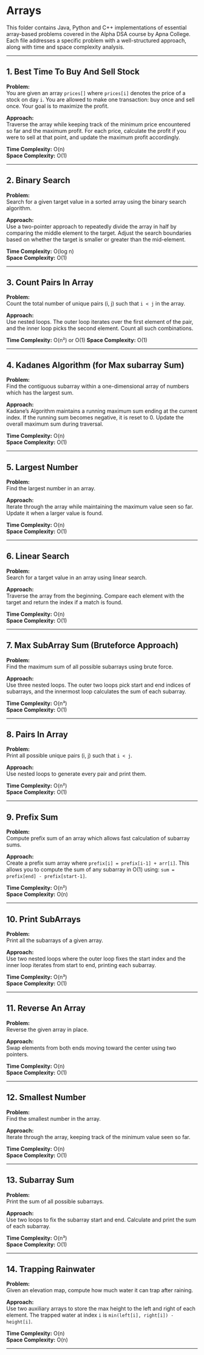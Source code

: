 # Arrays

This folder contains Java, Python and C++ implementations of essential array-based problems covered in the Alpha DSA course by Apna College. Each file addresses a specific problem with a well-structured approach, along with time and space complexity analysis.

---

## 1. **Best Time To Buy And Sell Stock**
**Problem:**  
You are given an array `prices[]` where `prices[i]` denotes the price of a stock on day `i`. You are allowed to make one transaction: buy once and sell once. Your goal is to maximize the profit.

**Approach:**  
Traverse the array while keeping track of the minimum price encountered so far and the maximum profit. For each price, calculate the profit if you were to sell at that point, and update the maximum profit accordingly.

**Time Complexity:** O(n)  
**Space Complexity:** O(1)

---

## 2. **Binary Search**
**Problem:**  
Search for a given target value in a sorted array using the binary search algorithm.

**Approach:**  
Use a two-pointer approach to repeatedly divide the array in half by comparing the middle element to the target. Adjust the search boundaries based on whether the target is smaller or greater than the mid-element.

**Time Complexity:** O(log n)  
**Space Complexity:** O(1)

---

## 3. **Count Pairs In Array**
**Problem:**  
Count the total number of unique pairs (i, j) such that `i < j` in the array.

**Approach:**  
Use nested loops. The outer loop iterates over the first element of the pair, and the inner loop picks the second element. Count all such combinations.

**Time Complexity:** O(n²) or O(1)
**Space Complexity:** O(1)

---

## 4. **Kadanes Algorithm (for Max subarray Sum)**
**Problem:**  
Find the contiguous subarray within a one-dimensional array of numbers which has the largest sum.

**Approach:**  
Kadane’s Algorithm maintains a running maximum sum ending at the current index. If the running sum becomes negative, it is reset to 0. Update the overall maximum sum during traversal.

**Time Complexity:** O(n)  
**Space Complexity:** O(1)

---

## 5. **Largest Number**
**Problem:**  
Find the largest number in an array.

**Approach:**  
Iterate through the array while maintaining the maximum value seen so far. Update it when a larger value is found.

**Time Complexity:** O(n)  
**Space Complexity:** O(1)

---

## 6. **Linear Search**
**Problem:**  
Search for a target value in an array using linear search.

**Approach:**  
Traverse the array from the beginning. Compare each element with the target and return the index if a match is found.

**Time Complexity:** O(n)  
**Space Complexity:** O(1)

---

## 7. **Max SubArray Sum (Bruteforce Approach)**
**Problem:**  
Find the maximum sum of all possible subarrays using brute force.

**Approach:**  
Use three nested loops. The outer two loops pick start and end indices of subarrays, and the innermost loop calculates the sum of each subarray.

**Time Complexity:** O(n³)  
**Space Complexity:** O(1)

---

## 8. **Pairs In Array**
**Problem:**  
Print all possible unique pairs (i, j) such that `i < j`.

**Approach:**  
Use nested loops to generate every pair and print them.

**Time Complexity:** O(n²)  
**Space Complexity:** O(1)

---

## 9. **Prefix Sum**
**Problem:**  
Compute prefix sum of an array which allows fast calculation of subarray sums.

**Approach:**  
Create a prefix sum array where `prefix[i] = prefix[i-1] + arr[i]`. This allows you to compute the sum of any subarray in O(1) using: `sum = prefix[end] - prefix[start-1]`.

**Time Complexity:** O(n²)  
**Space Complexity:** O(n)

---

## 10. **Print SubArrays**
**Problem:**  
Print all the subarrays of a given array.

**Approach:**  
Use two nested loops where the outer loop fixes the start index and the inner loop iterates from start to end, printing each subarray.

**Time Complexity:** O(n³)  
**Space Complexity:** O(1)

---

## 11. **Reverse An Array**
**Problem:**  
Reverse the given array in place.

**Approach:**  
Swap elements from both ends moving toward the center using two pointers.

**Time Complexity:** O(n)  
**Space Complexity:** O(1)

---

## 12. **Smallest Number**
**Problem:**  
Find the smallest number in the array.

**Approach:**  
Iterate through the array, keeping track of the minimum value seen so far.

**Time Complexity:** O(n)  
**Space Complexity:** O(1)

---

## 13. **Subarray Sum**
**Problem:**  
Print the sum of all possible subarrays.

**Approach:**  
Use two loops to fix the subarray start and end. Calculate and print the sum of each subarray.

**Time Complexity:** O(n³)  
**Space Complexity:** O(1)

---

## 14. **Trapping Rainwater**
**Problem:**  
Given an elevation map, compute how much water it can trap after raining.

**Approach:**  
Use two auxiliary arrays to store the max height to the left and right of each element. The trapped water at index `i` is `min(left[i], right[i]) - height[i]`.

**Time Complexity:** O(n)  
**Space Complexity:** O(n)

---
